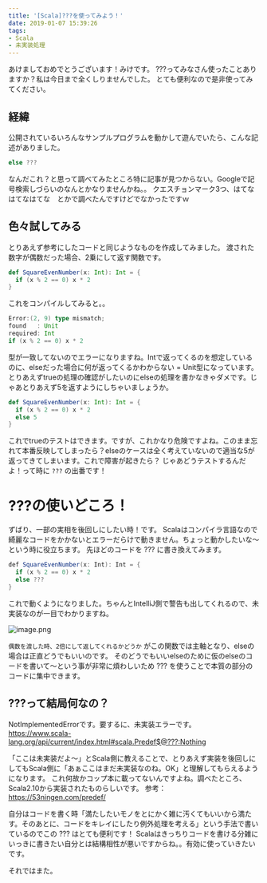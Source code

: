 ```yaml
---
title: '[Scala]???を使ってみよう！'
date: 2019-01-07 15:39:26
tags:
- Scala
- 未実装処理
---
```


あけましておめでとうございます！みけです。
???ってみなさん使ったことありますか？私は今日まで全くしりませんでした。
とても便利なので是非使ってみてください。

## 経緯
公開されているいろんなサンプルプログラムを動かして遊んでいたら、こんな記述がありました。

```scala
else ???
```

なんだこれ？と思って調べてみたところ特に記事が見つからない。Googleで記号検索しづらいのなんとかなりませんかね。。
クエスチョンマーク3つ、はてなはてなはてな　とかで調べたんですけどでなかったですｗ

## 色々試してみる
とりあえず参考にしたコードと同じようなものを作成してみました。
渡された数字が偶数だった場合、2乗にして返す関数です。

```scala
def SquareEvenNumber(x: Int): Int = {
  if (x % 2 == 0) x * 2
}
```

これをコンパイルしてみると。。

```scala
Error:(2, 9) type mismatch;
found   : Unit
required: Int
if (x % 2 == 0) x * 2
```

型が一致してないのでエラーになりますね。Intで返ってくるのを想定しているのに、elseだった場合に何が返ってくるかわからない = Unit型になっています。
とりあえずtrueの処理の確認がしたいのにelseの処理を書かなきゃダメです。じゃあとりあえず5を返すようにしちゃいましょうか。

```scala
def SquareEvenNumber(x: Int): Int = {
  if (x % 2 == 0) x * 2
  else 5
}
```

これでtrueのテストはできます。ですが、これかなり危険ですよね。このまま忘れて本番反映してしまったら？elseのケースは全く考えていないので適当な5が返ってきてしまいます。これで障害が起きたら？
じゃあどうテストするんだよ！って時に `???` の出番です！

# ???の使いどころ！
ずばり、一部の実相を後回しにしたい時！です。
Scalaはコンパイラ言語なので綺麗なコードをかかないとエラーだらけで動きません。ちょっと動かしたいな～という時に役立ちます。
先ほどのコードを ??? に書き換えてみます。

```java
def SquareEvenNumber(x: Int): Int = {
  if (x % 2 == 0) x * 2
  else ???
}
```

これで動くようになりました。ちゃんとIntelliJ側で警告も出してくれるので、未実装なのが一目でわかりますね。

![image.png](https://qiita-image-store.s3.amazonaws.com/0/178351/a62403ee-1889-9d14-a158-c1fc78db0bca.png)

`偶数を渡した時、2倍にして返してくれるかどうか` がこの関数では主軸となり、elseの場合は正直どうでもいいのです。
そのどうでもいいelseのために仮のelseのコードを書いて～という事が非常に煩わしいため ??? を使うことで本質の部分のコードに集中できます。

## ???って結局何なの？
NotImplementedErrorです。要するに、未実装エラーです。
https://www.scala-lang.org/api/current/index.html#scala.Predef$@???:Nothing

「ここは未実装だよ～」とScala側に教えることで、とりあえず実装を後回しにしてもScala側に「あぁここはまだ未実装なのね。OK」と理解してもらえるようになります。
これ何故かコップ本に載ってないんですよね。調べたところ、Scala2.10から実装されたものらしいです。
参考：https://53ningen.com/predef/

自分はコードを書く時「満たしたいモノをとにかく雑に汚くてもいいから満たす。そのあとに、コードをキレイにしたり例外処理を考える」という手法で書いているのでこの ??? はとても便利です！
Scalaはきっちりコードを書ける分雑にいっきに書きたい自分とは結構相性が悪いですからね。。有効に使っていきたいです。

それではまた。